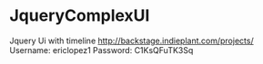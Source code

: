 # JqueryComplexUI
Jquery Ui with timeline
http://backstage.indieplant.com/projects/
Username: ericlopez1
Password: C1KsQFuTK3Sq
